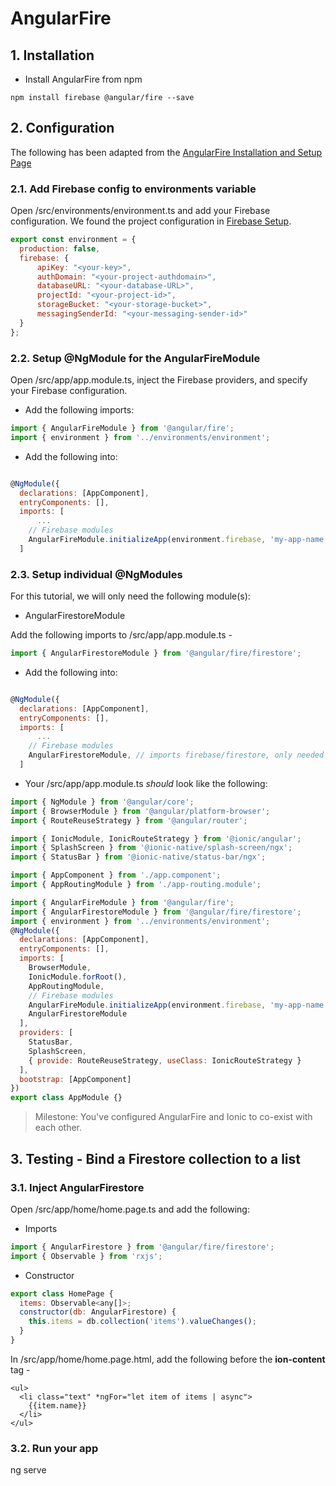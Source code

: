 # AngularFire

## 1. Installation

* Install AngularFire from npm

```
npm install firebase @angular/fire --save
```

## 2. Configuration

The following has been adapted from the [AngularFire Installation and Setup Page](https://github.com/angular/angularfire2/blob/master/docs/install-and-setup.md)

### 2.1. Add Firebase config to environments variable

Open /src/environments/environment.ts and add your Firebase configuration. We found the project configuration in [Firebase Setup](firebase_setup.md).

```javascript
export const environment = {
  production: false,
  firebase: {
      apiKey: "<your-key>",
      authDomain: "<your-project-authdomain>",
      databaseURL: "<your-database-URL>",
      projectId: "<your-project-id>",
      storageBucket: "<your-storage-bucket>",
      messagingSenderId: "<your-messaging-sender-id>"
  }
};
```

### 2.2. Setup @NgModule for the AngularFireModule

Open /src/app/app.module.ts, inject the Firebase providers, and specify your Firebase configuration.

* Add the following imports:
```javascript
import { AngularFireModule } from '@angular/fire';
import { environment } from '../environments/environment';
```

* Add the following into:

```javascript

@NgModule({
  declarations: [AppComponent],
  entryComponents: [],
  imports: [
      ...
    // Firebase modules
    AngularFireModule.initializeApp(environment.firebase, 'my-app-name'), // imports firebase/app needed for everything
  ]
```

### 2.3. Setup individual @NgModules

For this tutorial, we will only need the following module(s):

* AngularFirestoreModule

Add the following imports to /src/app/app.module.ts -

```javascript
import { AngularFirestoreModule } from '@angular/fire/firestore';
```

* Add the following into:

```javascript

@NgModule({
  declarations: [AppComponent],
  entryComponents: [],
  imports: [
      ...
    // Firebase modules
    AngularFirestoreModule, // imports firebase/firestore, only needed for database features
  ]
```
* Your /src/app/app.module.ts *should* look like the following:

```javascript
import { NgModule } from '@angular/core';
import { BrowserModule } from '@angular/platform-browser';
import { RouteReuseStrategy } from '@angular/router';

import { IonicModule, IonicRouteStrategy } from '@ionic/angular';
import { SplashScreen } from '@ionic-native/splash-screen/ngx';
import { StatusBar } from '@ionic-native/status-bar/ngx';

import { AppComponent } from './app.component';
import { AppRoutingModule } from './app-routing.module';

import { AngularFireModule } from '@angular/fire';
import { AngularFirestoreModule } from '@angular/fire/firestore';
import { environment } from '../environments/environment';
@NgModule({
  declarations: [AppComponent],
  entryComponents: [],
  imports: [
    BrowserModule,
    IonicModule.forRoot(),
    AppRoutingModule,
    // Firebase modules
    AngularFireModule.initializeApp(environment.firebase, 'my-app-name'), // imports firebase/app needed for everything    
    AngularFirestoreModule
  ],
  providers: [
    StatusBar,
    SplashScreen,
    { provide: RouteReuseStrategy, useClass: IonicRouteStrategy }
  ],
  bootstrap: [AppComponent]
})
export class AppModule {}
```
> Milestone: You've configured AngularFire and Ionic to co-exist with each other.

## 3. Testing - Bind a Firestore collection to a list

### 3.1. Inject AngularFirestore
Open /src/app/home/home.page.ts and add the following:

* Imports

```javascript
import { AngularFirestore } from '@angular/fire/firestore';
import { Observable } from 'rxjs';
```

* Constructor

```javascript
export class HomePage {
  items: Observable<any[]>;
  constructor(db: AngularFirestore) {
    this.items = db.collection('items').valueChanges();
  }
}
```

In /src/app/home/home.page.html, add the following before the **ion-content** tag -
```
<ul>
  <li class="text" *ngFor="let item of items | async">
    {{item.name}}
  </li>
</ul>
```

### 3.2. Run your app
ng serve

